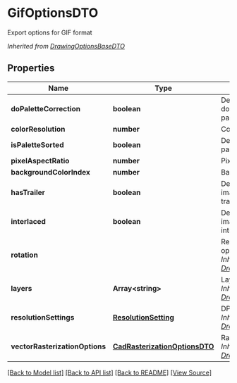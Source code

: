 ﻿# GifOptionsDTO
Export options for GIF format

*Inherited from [DrawingOptionsBaseDTO](DrawingOptionsBaseDTO.md)*
## Properties
Name | Type | Description | Notes
------------ | ------------- | ------------- | -------------
**doPaletteCorrection** | **boolean** | Determines whether to do auto-correction of a palette | 
**colorResolution** | **number** | Color resolution | 
**isPaletteSorted** | **boolean** | Determines whether a palette is sorted | 
**pixelAspectRatio** | **number** | Pixel aspect ration | 
**backgroundColorIndex** | **number** | Background color index | 
**hasTrailer** | **boolean** | Determines whether image has to have a trailer | 
**interlaced** | **boolean** | Determines whether an image has to be interlaced | 
**rotation** |  | Resulting rotation operation<br />*Inherited from [DrawingOptionsBaseDTO](DrawingOptionsBaseDTO.md)* | 
**layers** | **Array&lt;string&gt;** | Layers to export<br />*Inherited from [DrawingOptionsBaseDTO](DrawingOptionsBaseDTO.md)* | [optional]
**resolutionSettings** | [**ResolutionSetting**](ResolutionSetting.md) | DPI resolution settings<br />*Inherited from [DrawingOptionsBaseDTO](DrawingOptionsBaseDTO.md)* | [optional]
**vectorRasterizationOptions** | [**CadRasterizationOptionsDTO**](CadRasterizationOptionsDTO.md) | Raster options<br />*Inherited from [DrawingOptionsBaseDTO](DrawingOptionsBaseDTO.md)* | [optional]

[[Back to Model list]](../README.md#documentation-for-models) [[Back to API list]](../README.md#documentation-for-api-endpoints) [[Back to README]](../README.md) [[View Source]](../src/models/gifOptionsDTO.ts)

